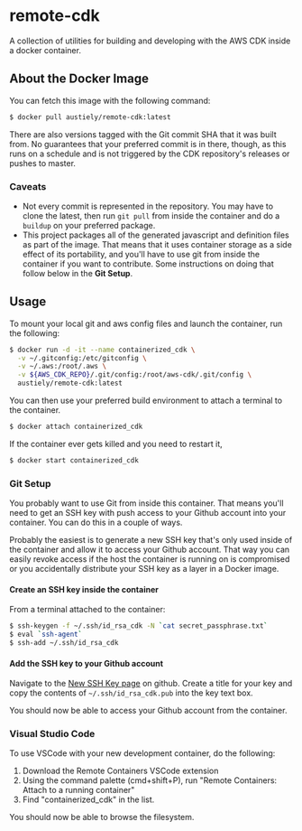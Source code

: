 # remote-cdk
A collection of utilities for building and developing with the AWS CDK inside a docker container.
## About the Docker Image
You can fetch this image with the following command: 
```sh
$ docker pull austiely/remote-cdk:latest
```
There are also versions tagged with the Git commit SHA that it was built from. No guarantees that your preferred commit is in there, though, as this runs on a schedule and is not triggered by the CDK repository's releases or pushes to master.

### Caveats
* Not every commit is represented in the repository. You may have to clone the latest, then run `git pull` from inside the container and do a `buildup` on your preferred package.
* This project packages all of the generated javascript and definition files as part of the image. That means that it uses container storage as a side effect of its portability, and you'll have to use git from inside the container if you want to contribute. Some instructions on doing that follow below in the **Git Setup**.

## Usage
To mount your local git and aws config files and launch the container, run the following:
```sh
$ docker run -d -it --name containerized_cdk \
  -v ~/.gitconfig:/etc/gitconfig \
  -v ~/.aws:/root/.aws \
  -v ${AWS_CDK_REPO}/.git/config:/root/aws-cdk/.git/config \
  austiely/remote-cdk:latest
```

You can then use your preferred build environment to attach a terminal to the container.

```sh
$ docker attach containerized_cdk
```

If the container ever gets killed and you need to restart it, 

```sh
$ docker start containerized_cdk
```

### Git Setup
You probably want to use Git from inside this container. That means you'll need to get an SSH key with push access to your Github account into your container. You can do this in a couple of ways.

Probably the easiest is to generate a new SSH key that's only used inside of the container and allow it to access your Github account. That way you can easily revoke access if the host the container is running on is compromised or you accidentally distribute your SSH key as a layer in a Docker image. 

#### Create an SSH key inside the container
From a terminal attached to the container:

```sh
$ ssh-keygen -f ~/.ssh/id_rsa_cdk -N `cat secret_passphrase.txt`
$ eval `ssh-agent`
$ ssh-add ~/.ssh/id_rsa_cdk
```

#### Add the SSH key to your Github account
Navigate to the [New SSH Key page](https://github.com/settings/ssh/new) on github. Create a title for your key and copy the contents of `~/.ssh/id_rsa_cdk.pub` into the key text box. 

You should now be able to access your Github account from the container. 

### Visual Studio Code
To use VSCode with your new development container, do the following:
1. Download the Remote Containers VSCode extension
1. Using the command palette (cmd+shift+P), run "Remote Containers: Attach to a running container"
1. Find "containerized_cdk" in the list. 

You should now be able to browse the filesystem. 
